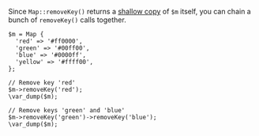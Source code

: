 Since `Map::removeKey()` returns a [shallow copy](https://en.wikipedia.org/wiki/Object_copying#Shallow_copy) of `$m` itself, you can chain a bunch of `removeKey()` calls together.

```basic-usage.hack
$m = Map {
  'red' => '#ff0000',
  'green' => '#00ff00',
  'blue' => '#0000ff',
  'yellow' => '#ffff00',
};

// Remove key 'red'
$m->removeKey('red');
\var_dump($m);

// Remove keys 'green' and 'blue'
$m->removeKey('green')->removeKey('blue');
\var_dump($m);
```
